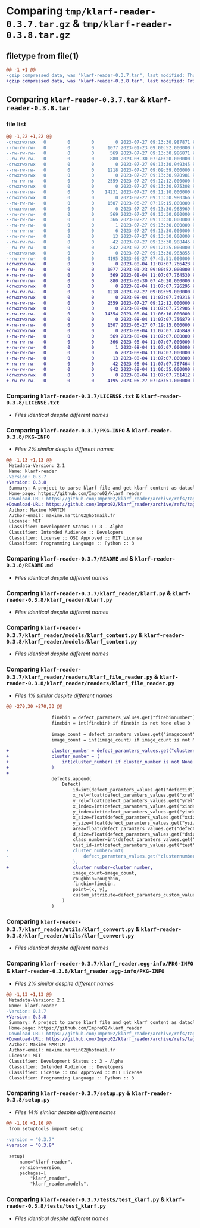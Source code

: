 # Comparing `tmp/klarf-reader-0.3.7.tar.gz` & `tmp/klarf-reader-0.3.8.tar.gz`

## filetype from file(1)

```diff
@@ -1 +1 @@
-gzip compressed data, was "klarf-reader-0.3.7.tar", last modified: Thu Jul 27 09:13:30 2023, max compression
+gzip compressed data, was "klarf-reader-0.3.8.tar", last modified: Fri Aug  4 11:07:07 2023, max compression
```

## Comparing `klarf-reader-0.3.7.tar` & `klarf-reader-0.3.8.tar`

### file list

```diff
@@ -1,22 +1,22 @@
-drwxrwxrwx   0        0        0        0 2023-07-27 09:13:30.987871 klarf-reader-0.3.7/
--rw-rw-rw-   0        0        0     1077 2023-01-23 09:00:52.000000 klarf-reader-0.3.7/LICENSE.txt
--rw-rw-rw-   0        0        0      569 2023-07-27 09:13:30.986871 klarf-reader-0.3.7/PKG-INFO
--rw-rw-rw-   0        0        0      880 2023-03-30 07:40:20.000000 klarf-reader-0.3.7/README.md
-drwxrwxrwx   0        0        0        0 2023-07-27 09:13:30.949345 klarf-reader-0.3.7/klarf_reader/
--rw-rw-rw-   0        0        0     1218 2023-07-27 09:09:59.000000 klarf-reader-0.3.7/klarf_reader/klarf.py
-drwxrwxrwx   0        0        0        0 2023-07-27 09:13:30.970981 klarf-reader-0.3.7/klarf_reader/models/
--rw-rw-rw-   0        0        0     2559 2023-07-27 09:12:12.000000 klarf-reader-0.3.7/klarf_reader/models/klarf_content.py
-drwxrwxrwx   0        0        0        0 2023-07-27 09:13:30.975308 klarf-reader-0.3.7/klarf_reader/readers/
--rw-rw-rw-   0        0        0    14231 2023-07-27 09:11:10.000000 klarf-reader-0.3.7/klarf_reader/readers/klarf_file_reader.py
-drwxrwxrwx   0        0        0        0 2023-07-27 09:13:30.980366 klarf-reader-0.3.7/klarf_reader/utils/
--rw-rw-rw-   0        0        0     1507 2023-06-27 07:19:15.000000 klarf-reader-0.3.7/klarf_reader/utils/klarf_convert.py
-drwxrwxrwx   0        0        0        0 2023-07-27 09:13:30.968969 klarf-reader-0.3.7/klarf_reader.egg-info/
--rw-rw-rw-   0        0        0      569 2023-07-27 09:13:30.000000 klarf-reader-0.3.7/klarf_reader.egg-info/PKG-INFO
--rw-rw-rw-   0        0        0      366 2023-07-27 09:13:30.000000 klarf-reader-0.3.7/klarf_reader.egg-info/SOURCES.txt
--rw-rw-rw-   0        0        0        1 2023-07-27 09:13:30.000000 klarf-reader-0.3.7/klarf_reader.egg-info/dependency_links.txt
--rw-rw-rw-   0        0        0        6 2023-07-27 09:13:30.000000 klarf-reader-0.3.7/klarf_reader.egg-info/requires.txt
--rw-rw-rw-   0        0        0       13 2023-07-27 09:13:30.000000 klarf-reader-0.3.7/klarf_reader.egg-info/top_level.txt
--rw-rw-rw-   0        0        0       42 2023-07-27 09:13:30.988445 klarf-reader-0.3.7/setup.cfg
--rw-rw-rw-   0        0        0      842 2023-07-27 09:12:25.000000 klarf-reader-0.3.7/setup.py
-drwxrwxrwx   0        0        0        0 2023-07-27 09:13:30.983855 klarf-reader-0.3.7/tests/
--rw-rw-rw-   0        0        0     4195 2023-06-27 07:43:51.000000 klarf-reader-0.3.7/tests/test_klarf.py
+drwxrwxrwx   0        0        0        0 2023-08-04 11:07:07.766423 klarf-reader-0.3.8/
+-rw-rw-rw-   0        0        0     1077 2023-01-23 09:00:52.000000 klarf-reader-0.3.8/LICENSE.txt
+-rw-rw-rw-   0        0        0      569 2023-08-04 11:07:07.764530 klarf-reader-0.3.8/PKG-INFO
+-rw-rw-rw-   0        0        0      880 2023-03-30 07:40:20.000000 klarf-reader-0.3.8/README.md
+drwxrwxrwx   0        0        0        0 2023-08-04 11:07:07.726295 klarf-reader-0.3.8/klarf_reader/
+-rw-rw-rw-   0        0        0     1218 2023-07-27 09:09:59.000000 klarf-reader-0.3.8/klarf_reader/klarf.py
+drwxrwxrwx   0        0        0        0 2023-08-04 11:07:07.749216 klarf-reader-0.3.8/klarf_reader/models/
+-rw-rw-rw-   0        0        0     2559 2023-07-27 09:12:12.000000 klarf-reader-0.3.8/klarf_reader/models/klarf_content.py
+drwxrwxrwx   0        0        0        0 2023-08-04 11:07:07.752986 klarf-reader-0.3.8/klarf_reader/readers/
+-rw-rw-rw-   0        0        0    14354 2023-08-04 11:06:16.000000 klarf-reader-0.3.8/klarf_reader/readers/klarf_file_reader.py
+drwxrwxrwx   0        0        0        0 2023-08-04 11:07:07.756879 klarf-reader-0.3.8/klarf_reader/utils/
+-rw-rw-rw-   0        0        0     1507 2023-06-27 07:19:15.000000 klarf-reader-0.3.8/klarf_reader/utils/klarf_convert.py
+drwxrwxrwx   0        0        0        0 2023-08-04 11:07:07.746849 klarf-reader-0.3.8/klarf_reader.egg-info/
+-rw-rw-rw-   0        0        0      569 2023-08-04 11:07:07.000000 klarf-reader-0.3.8/klarf_reader.egg-info/PKG-INFO
+-rw-rw-rw-   0        0        0      366 2023-08-04 11:07:07.000000 klarf-reader-0.3.8/klarf_reader.egg-info/SOURCES.txt
+-rw-rw-rw-   0        0        0        1 2023-08-04 11:07:07.000000 klarf-reader-0.3.8/klarf_reader.egg-info/dependency_links.txt
+-rw-rw-rw-   0        0        0        6 2023-08-04 11:07:07.000000 klarf-reader-0.3.8/klarf_reader.egg-info/requires.txt
+-rw-rw-rw-   0        0        0       13 2023-08-04 11:07:07.000000 klarf-reader-0.3.8/klarf_reader.egg-info/top_level.txt
+-rw-rw-rw-   0        0        0       42 2023-08-04 11:07:07.767464 klarf-reader-0.3.8/setup.cfg
+-rw-rw-rw-   0        0        0      842 2023-08-04 11:06:35.000000 klarf-reader-0.3.8/setup.py
+drwxrwxrwx   0        0        0        0 2023-08-04 11:07:07.761412 klarf-reader-0.3.8/tests/
+-rw-rw-rw-   0        0        0     4195 2023-06-27 07:43:51.000000 klarf-reader-0.3.8/tests/test_klarf.py
```

### Comparing `klarf-reader-0.3.7/LICENSE.txt` & `klarf-reader-0.3.8/LICENSE.txt`

 * *Files identical despite different names*

### Comparing `klarf-reader-0.3.7/PKG-INFO` & `klarf-reader-0.3.8/PKG-INFO`

 * *Files 2% similar despite different names*

```diff
@@ -1,13 +1,13 @@
 Metadata-Version: 2.1
 Name: klarf-reader
-Version: 0.3.7
+Version: 0.3.8
 Summary: A project to parse klarf file and get klarf content as dataclass
 Home-page: https://github.com/Impro02/klarf_reader
-Download-URL: https://github.com/Impro02/klarf_reader/archive/refs/tags/0.3.7.tar.gz
+Download-URL: https://github.com/Impro02/klarf_reader/archive/refs/tags/0.3.8.tar.gz
 Author: Maxime MARTIN
 Author-email: maxime.martin02@hotmail.fr
 License: MIT
 Classifier: Development Status :: 3 - Alpha
 Classifier: Intended Audience :: Developers
 Classifier: License :: OSI Approved :: MIT License
 Classifier: Programming Language :: Python :: 3
```

### Comparing `klarf-reader-0.3.7/README.md` & `klarf-reader-0.3.8/README.md`

 * *Files identical despite different names*

### Comparing `klarf-reader-0.3.7/klarf_reader/klarf.py` & `klarf-reader-0.3.8/klarf_reader/klarf.py`

 * *Files identical despite different names*

### Comparing `klarf-reader-0.3.7/klarf_reader/models/klarf_content.py` & `klarf-reader-0.3.8/klarf_reader/models/klarf_content.py`

 * *Files identical despite different names*

### Comparing `klarf-reader-0.3.7/klarf_reader/readers/klarf_file_reader.py` & `klarf-reader-0.3.8/klarf_reader/readers/klarf_file_reader.py`

 * *Files 1% similar despite different names*

```diff
@@ -270,30 +270,33 @@
 
                 finebin = defect_paramters_values.get("finebinnumber")
                 finebin = int(finebin) if finebin is not None else 0
 
                 image_count = defect_paramters_values.get("imagecount")
                 image_count = int(image_count) if image_count is not None else 0
 
+                cluster_number = defect_paramters_values.get("clusternumber")
+                cluster_number = (
+                    int(cluster_number) if cluster_number is not None else 0
+                )
+
                 defects.append(
                     Defect(
                         id=int(defect_paramters_values.get("defectid")),
                         x_rel=float(defect_paramters_values.get("xrel")),
                         y_rel=float(defect_paramters_values.get("yrel")),
                         x_index=int(defect_paramters_values.get("xindex")),
                         y_index=int(defect_paramters_values.get("yindex")),
                         x_size=float(defect_paramters_values.get("xsize")),
                         y_size=float(defect_paramters_values.get("ysize")),
                         area=float(defect_paramters_values.get("defectarea")),
                         d_size=float(defect_paramters_values.get("dsize")),
                         class_number=int(defect_paramters_values.get("classnumber")),
                         test_id=int(defect_paramters_values.get("test")),
-                        cluster_number=int(
-                            defect_paramters_values.get("clusternumber")
-                        ),
+                        cluster_number=cluster_number,
                         image_count=image_count,
                         roughbin=roughbin,
                         finebin=finebin,
                         point=(x, y),
                         custom_attribute=defect_paramters_custom_values,
                     )
                 )
```

### Comparing `klarf-reader-0.3.7/klarf_reader/utils/klarf_convert.py` & `klarf-reader-0.3.8/klarf_reader/utils/klarf_convert.py`

 * *Files identical despite different names*

### Comparing `klarf-reader-0.3.7/klarf_reader.egg-info/PKG-INFO` & `klarf-reader-0.3.8/klarf_reader.egg-info/PKG-INFO`

 * *Files 2% similar despite different names*

```diff
@@ -1,13 +1,13 @@
 Metadata-Version: 2.1
 Name: klarf-reader
-Version: 0.3.7
+Version: 0.3.8
 Summary: A project to parse klarf file and get klarf content as dataclass
 Home-page: https://github.com/Impro02/klarf_reader
-Download-URL: https://github.com/Impro02/klarf_reader/archive/refs/tags/0.3.7.tar.gz
+Download-URL: https://github.com/Impro02/klarf_reader/archive/refs/tags/0.3.8.tar.gz
 Author: Maxime MARTIN
 Author-email: maxime.martin02@hotmail.fr
 License: MIT
 Classifier: Development Status :: 3 - Alpha
 Classifier: Intended Audience :: Developers
 Classifier: License :: OSI Approved :: MIT License
 Classifier: Programming Language :: Python :: 3
```

### Comparing `klarf-reader-0.3.7/setup.py` & `klarf-reader-0.3.8/setup.py`

 * *Files 14% similar despite different names*

```diff
@@ -1,10 +1,10 @@
 from setuptools import setup
 
-version = "0.3.7"
+version = "0.3.8"
 
 setup(
     name="klarf-reader",
     version=version,
     packages=[
         "klarf_reader",
         "klarf_reader.models",
```

### Comparing `klarf-reader-0.3.7/tests/test_klarf.py` & `klarf-reader-0.3.8/tests/test_klarf.py`

 * *Files identical despite different names*

